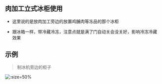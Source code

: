 ## 肉加工立式冰柜使用

*  这里说的是放肉加工旁边的放置鸡脯肉等冻品的那个冰柜

* 跟冰箱一样，带冷藏冷冻，注意点就是满了门自动关会没关好，影响冷冻冷藏效果


## 示例

> 制冰机旁边的柜子


![](https://gitcode.net/GaloisField/WORKFLOWS4COMPANY/-/raw/master/resources/pic/equipment/肉加工立式冰柜.jpeg ':size=50%')
